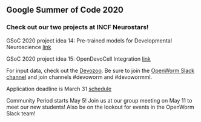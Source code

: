 ## Google Summer of Code 2020

### Check out our two projects at INCF Neurostars!

GSoC 2020 project idea 14: Pre-trained models for Developmental Neuroscience [link](https://neurostars.org/t/gsoc-2020-project-idea-14-pre-trained-models-for-developmental-neuroscience/5751)

GSoC 2020 project idea 15: OpenDevoCell Integration [link](https://neurostars.org/t/gsoc-2020-project-idea-15-opendevocell-integration/5753)

For input data, check out the [Devozoo](https://devoworm.github.io/devozoo.htm). Be sure to join the [OpenWorm Slack channel](https://launchpass.com/openworm) and join channels #devoworm and #devowormml.

Application deadline is March 31  [schedule](https://summerofcode.withgoogle.com/)

Community Period starts May 5! Join us at our group meeting on May 11 to meet our new students! Also be on the lookout for events in the OpenWorm Slack team!
